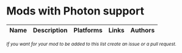 # Mods with Photon support

| Name | Description | Platforms | Links | Authors |
| --- | :---: | :---: | :---: | :---: |

<sup>*If you want for your mod to be added to this list create an issue or a pull request.*</sup>
